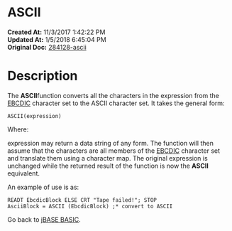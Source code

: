 # ASCII

**Created At:** 11/3/2017 1:42:22 PM  
**Updated At:** 1/5/2018 6:45:04 PM  
**Original Doc:** [284128-ascii](https://docs.jbase.com/36868-jbase-basic/284128-ascii)  


# Description 

The **ASCII**function converts all the characters in the expression from the [EBCDIC](276030-ebcdic) character set to the ASCII character set. It takes the general form:

```
ASCII(expression) 
```

Where:

expression may return a data string of any form. The function will then assume that the characters are all members of the [EBCDIC](276030-ebcdic) character set and translate them using a character map. The original expression is unchanged while the returned result of the function is now the **ASCII** equivalent.

An example of use is as:

```
READT EbcdicBlock ELSE CRT "Tape failed!"; STOP
AsciiBlock = ASCII (EbcdicBlock) ;* convert to ASCII
```



Go back to [jBASE BASIC](263498-jbase-basic).
